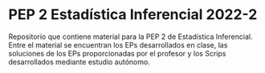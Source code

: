 # PEP 2 Estadística Inferencial 2022-2
Repositorio que contiene material para la PEP 2 de Estadística Inferencial. Entre el material se encuentran los EPs desarrollados en clase, las soluciones de los 
EPs proporcionadas por el profesor y los Scrips desarrollados mediante estudio autónomo.
